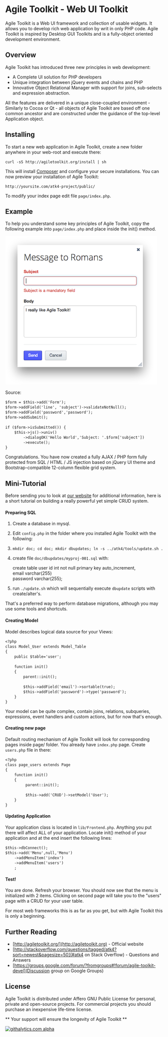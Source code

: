 Agile Toolkit - Web UI Toolkit
====
Agile Toolkit is a Web UI framework and collection of usable widgets. It allows you to develop rich web application by writ in only PHP code. Agile Toolkit is inspired by Desktop GUI Toolkits and is a fully-object oriented development environment.

Overview
----
Agile Toolkit has introduced three new principles in web development:

 * A Complete UI solution for PHP developers
 * Unique integration between jQuery events and chains and PHP
 * Innovative Object Relational Manager with support for joins, sub-selects and expression abstraction.
 
All the features are delivered in a unique close-coupled environment - Similarly to Cocoa or Qt - all objects of Agile Toolkit are based off one common ancestor and are constructed under the guidance of the top-level Application object.

Installing
----
To start a new web application in Agile Toolkit, create a new folder anywhere in your web-root and execute there:

    curl -sS http://agiletoolkit.org/install | sh

This will install [Composer](http://getcomposer.org) and configure your secure installations. You can now preview your installation of Agile Toolkit:

    http://yoursite.com/atk4-project/public/

To modify your index page edit file `page/index.php`. 

Example
----
To help you understand some key principles of Agile Toolkit, copy the following example into `page/index.php` and place inside the init() method.

![Message to Romans](doc/message_to_romans.png)

Source:

    $form = $this->add('Form');
    $form->addField('line', 'subject')->validateNotNull();
    $form->addField('password','password');
    $form->addSubmit();
    
    if ($form->isSubmitted()) {
        $this->js()->univ()
            ->dialogOK('Hello World','Subject: '.$form['subject'])
            ->execute();
    }

Congratulations. You have now created a fully AJAX / PHP form fully protected from SQL / HTML / JS injection based on jQuery UI theme and Bootstrap-compatible 12-column flexible grid system.

Mini-Tutorial
----
Before sending you to look at [our website](http://agiletoolkit.org/) for additional information, here is a short tutorial on building a really powerful yet simple CRUD system.

#### Preparing SQL

1. Create a database in mysql.
2. Edit `config.php` in the folder where you installed Agile Toolkit with the following:
    
     <?php    
     $config['dsn'] = "mysql://root:secret@localhost/mydb";

3. `mkdir doc; cd doc; mkdir dbupdates; ln -s ../atk4/tools/update.sh .`
4. create file `doc/dbupdates/myproj-001.sql` with:

    create table user id int not null primary key auto_increment,    
    email varchar(255)  
    password varchar(255);
    
5. run `./update.sh` which will sequentially execute `dbupdate` scripts with create/alter's.

That's a preferred way to perform database migrations, although you may use some tools and shortcuts.

#### Creating Model

Model describes logical data source for your Views:

    <?php   
    class Model_User extends Model_Table 
    {
        public $table='user';
        
        function init()
        {
            parent::init();
            
            $this->addField('email')->sortable(true);
            $this->addField('password')->type('password');
        }
    }

Your model can be quite complex, contain joins, relations, subqueries, expressions, event handlers and custom actions, but for now that's enough.

#### Creating new page

Default routing mechanism of Agile Toolkit will look for corresponding pages inside page/ folder. You already have `index.php` page. Create `users.php` file in there:

    <?php
    class page_users extends Page 
    {
        function init()
        {
             parent::init();
             
             $this->add('CRUD')->setModel('User');
        }
    }

#### Updating Application

Your application class is located in `lib/Frontend.php`. Anything you put there will affect ALL of your application. Locate init() method of your application and at the end insert the following lines:

    $this->dbConnect();
    $this->add('Menu',null,'Menu')
        ->addMenuItem('index')
        ->addMenuItem('users')
        ;
        
        
#### Test!

You are done. Refresh your browser. You should now see that the menu is initialized with 2 items. Clicking on second page will take you to the "users" page with a CRUD for your user table.


For most web frameworks this is as far as you get, but with Agile Toolkit this is only a beginning. 

## Further Reading

 * [http://agiletoolkit.org/](http://agiletoolkit.org) - Official website
 * [http://stackoverflow.com/questions/tagged/atk4?sort=newest&pagesize=50](#atk4 on Stack Overflow) - Questions and Answers
 * [https://groups.google.com/forum/?fromgroups#!forum/agile-toolkit-devel](Discussion group on Google Groups)

## License

Agile Toolkit is distributed under Affero GNU Public License for personal, private and open-source projects. For commercial projects you should purchase an inexpensive life-time license.

** Your support will ensure the longevity of Agile Toolkit **

[![githalytics.com alpha](https://cruel-carlota.pagodabox.com/8fd43ffe5d4a0d14183ea27487362660 "githalytics.com")](http://githalytics.com/atk4/atk4)

